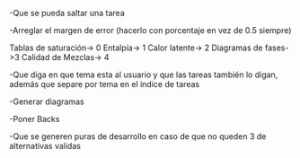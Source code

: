 -Que se pueda saltar una tarea

-Arreglar el margen de error (hacerlo con porcentaje en vez de 0.5 siempre)

Tablas de saturación-> 0
Entalpía-> 1
Calor latente-> 2
Diagramas de fases->3
Calidad de Mezclas-> 4

-Que diga en que tema esta al usuario y que las tareas también lo digan, además que separe por tema en el indice de tareas

-Generar diagramas

-Poner Backs

-Que se generen puras de desarrollo en caso de que no queden 3 de alternativas validas


